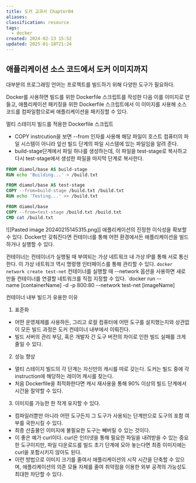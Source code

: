 ```yaml
---
title: 도커 교과서 Chapter04
aliases: 
classification: resource
tags:
  - docker
created: 2024-02-13 15:52
updated: 2025-01-18T21:24
---
```


## 애플리케이션 소스 코드에서 도커 이미지까지

대부분의 프로그래밍 언어는 프로젝트를 빌드하기 위해 다양한 도구가 필요하다.

Docker를 사용하면 빌드를 위한 Dockerfile 스크립트를 작성한 다음 이를 이미지로 만들고, 애플리케이션 패키징을 위한 Dockerfile 스크립트에서 이 이미지를 사용해 소스 코드를 컴파일함으로써 애플리케이션을 패키징할 수 있다.

멀티 스테이지 빌드를 적용한 Dockerfile 스크립트
- COPY instrcution을 보면 --from 인자를 사용해 해당 파일이 호스트 컴퓨터의 파일 시스템이 아니라 앞선 빌드 단계의 파일 시스템에 있는 파일임을 알려 준다.
- build-stage단계에서 파일 하나를 생성하는데, 이 파일을 test-stage로 복사하고 다시 test-stage에서 생성한 파일을 마지막 단계로 복사한다.

```dockerfile
FROM diamol/base AS build-stage
RUN echo 'Building...' > /build.txt

FROM diamol/base AS test-stage
COPY --from=build-stage /build.txt /build.txt
RUN echo 'Testing...' >> /build.txt

FROM diamol/base
COPY --from=test-stage /build.txt /build.txt
CMD cat /build.txt
```

![[Pasted image 20240215145315.png]]
애플리케이션의 진정한 이식성을 확보할 수 있다. Docker만 갖춰진다면 컨테이너를 통해 어떤 환경에서든 애플리케이션을 빌드하거나 실행할 수 있다.

컨테이너는 컨테이너가 실행될 때 부여되는 가상 네트워크 내 가상 IP를 통해 서로 통신한다. 이 가상 네트워크 역시 명령행 인터페이스를 통해 관리할 수 있다.
`docker network create test-net`
컨테이너를 실행할 때 --network 옵션을 사용하면 새로 만들 컨테이너를 연결할 네트워크를 직접 지정할 수 있다.
`docker run --name [containerName] -d -p 800:80 --network test-net [imageName]

컨테이너 내부 빌드가 유용한 이유
1. 표준화
- 어떤 운영체제를 사용하든, 그리고 로컬 컴퓨터에 어떤 도구를 설치했는지와 상관없이 모든 빌드 과정은 도커 컨테이너 내부에서 이뤄진다.
- 빌드 서버의 관리 부담, 혹은 개발자 간 도구 버전의 차이로 인한 빌드 실패를 크게 줄일 수 있다.
2. 성능 향상
- 멀티 스테이지 빌드의 각 단계는 자신만의 캐시를 따로 갖는다. 도커는 빌드 중에 각 instruction에 해당하는 레이어 캐시를 찾는다.
- 처음 Dockerfile을 최적화한다면 캐시 재사용을 통해 90% 이상의 빌드 단계에서 시간을 절약할 수 있다.
3. 이미지를 가능한 한 작게 유지할 수 있다.
- 컴파일러뿐만 아니라 어떤 도구든지 그 도구가 사용되는 단계만으로 도구의 포함 여부를 국한시킬 수 있다.
- 최종 산출물인 이미지에 불필요한 도구는 빼버릴 수 있는 것이다.
- 이 좋은 예가 curl이다. curl은 인터넷을 통해 필요한 파일을 내려받을 수 있는 중요한 도구이지만, 파일 다운로드를 빌드 초기 단계에 모아 놓는다면 최종 이미지에는 curl을 포함시키지 않아도 된다.
- 이런 방법으로 이미지 크기를 줄여서 애플리케이션의 시작 시간을 단축할 수 있으며, 애플리케이션의 의존 모듈 자체를 줄여 취약점을 이용한 외부 공격의 가능성도 최대한 차단할 수 있다.

